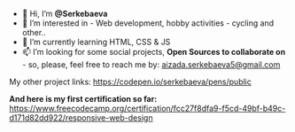 - 👋 Hi, I’m **@Serkebaeva**
- 👀 I’m interested in - Web development, hobby activities - cycling and other..
- 🌱 I’m currently learning HTML, CSS & JS
- 📫 I’m looking for some social projects, **Open Sources to collaborate on** - so, please, feel free to reach me by:
aizada.serkebaeva5@gmail.com

My other project links:
https://codepen.io/serkebaeva/pens/public

**And here is my first certification so far:**
https://www.freecodecamp.org/certification/fcc27f8dfa9-f5cd-49bf-b49c-d171d82dd922/responsive-web-design



<!---
Serkebaeva/Serkebaeva is a ✨ special ✨ repository because its `README.md` (this file) appears on your GitHub profile.
You can click the Preview link to take a look at your changes.
--->
